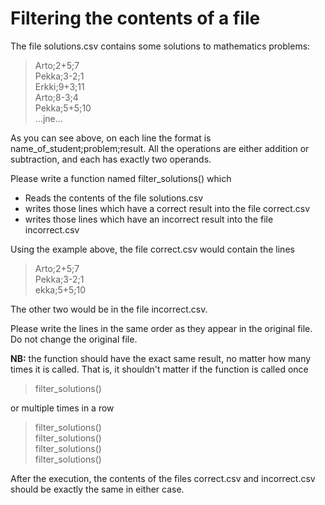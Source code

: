 # Filtering the contents of a file

The file solutions.csv contains some solutions to mathematics problems:

>Arto;2+5;7 <br>
>Pekka;3-2;1 <br>
>Erkki;9+3;11 <br>
>Arto;8-3;4 <br>
>Pekka;5+5;10 <br>
>...jne... <br>

As you can see above, on each line the format is name_of_student;problem;result. All the operations are either addition or subtraction, and each has exactly two operands.

Please write a function named filter_solutions() which

- Reads the contents of the file solutions.csv
- writes those lines which have a correct result into the file correct.csv
- writes those lines which have an incorrect result into the file incorrect.csv

Using the example above, the file correct.csv would contain the lines

>Arto;2+5;7 <br>
>Pekka;3-2;1 <br>
>ekka;5+5;10 <br>

The other two would be in the file incorrect.csv.

Please write the lines in the same order as they appear in the original file. Do not change the original file.

__NB:__ the function should have the exact same result, no matter how many times it is called. That is, it shouldn't 
matter if the function is called once

>filter_solutions()

or multiple times in a row

>filter_solutions() <br>
>filter_solutions() <br>
>filter_solutions() <br>
>filter_solutions() <br>

After the execution, the contents of the files correct.csv and incorrect.csv should be exactly the same in either case.